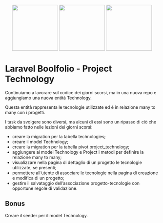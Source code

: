 <p align="center">
    <a href="https://getbootstrap.com" target="_blank"><img src="https://miro.medium.com/v2/resize:fit:400/1*onZhQJU7A3ab6V1sHfMRkQ.jpeg" height="150"></a>
    <a href="https://laravel.com" target="_blank"><img src="https://raw.githubusercontent.com/laravel/art/master/logo-lockup/5%20SVG/2%20CMYK/1%20Full%20Color/laravel-logolockup-cmyk-red.svg" height="150"></a>
    <a href="https://sass-lang.com/" target="_blank"><img src="https://upload.wikimedia.org/wikipedia/commons/thumb/9/96/Sass_Logo_Color.svg/1200px-Sass_Logo_Color.svg.png" height="150"></a>
</p>

# Laravel Boolfolio - Project Technology

<p>Continuiamo a lavorare sul codice dei giorni scorsi, ma in una nuova repo e aggiungiamo una nuova entità Technology.</p>
<p>Questa entità rappresenta le tecnologie utilizzate ed è in relazione many to many con i progetti.</p>
<p>I task da svolgere sono diversi, ma alcuni di essi sono un ripasso di ciò che abbiamo fatto nelle lezioni dei giorni scorsi:</p>

- creare la migration per la tabella technologies;
- creare il model Technology;
- creare la migration per la tabella pivot project_technology;
- aggiungere ai model Technology e Project i metodi per definire la relazione many to many;
- visualizzare nella pagina di dettaglio di un progetto le tecnologie utilizzate, se presenti;
- permettere all’utente di associare le tecnologie nella pagina di creazione e modifica di un progetto;
- gestire il salvataggio dell’associazione progetto-tecnologie con opportune regole di validazione.

## Bonus

<p>Creare il seeder per il model Technology.</p>